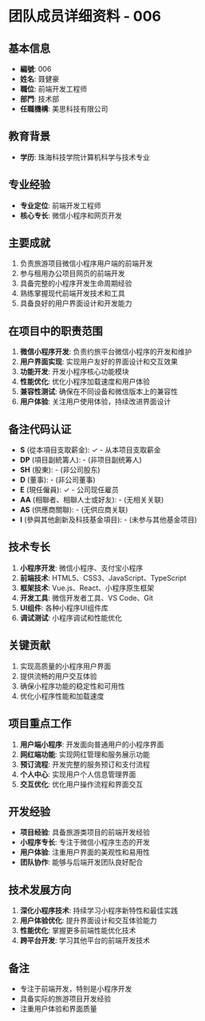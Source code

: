 # 团队成员详细资料 - 006

## 基本信息
- **編號**: 006
- **姓名**: 聂健豪
- **職位**: 前端开发工程师
- **部門**: 技术部
- **任職機構**: 美思科技有限公司

## 教育背景
- **学历**: 珠海科技学院计算机科学与技术专业

## 专业经验
- **专业定位**: 前端开发工程师
- **核心专长**: 微信小程序和网页开发

## 主要成就
1. 负责旅游项目微信小程序用户端的前端开发
2. 参与租用办公项目网页的前端开发
3. 具备完整的小程序开发生命周期经验
4. 熟练掌握现代前端开发技术和工具
5. 具备良好的用户界面设计和开发能力

## 在项目中的职责范围
1. **微信小程序开发**: 负责约旅平台微信小程序的开发和维护
2. **用户界面实现**: 实现用户友好的界面设计和交互效果
3. **功能开发**: 开发小程序核心功能模块
4. **性能优化**: 优化小程序加载速度和用户体验
5. **兼容性测试**: 确保在不同设备和微信版本上的兼容性
6. **用户体验**: 关注用户使用体验，持续改进界面设计

## 备注代码认证
- **S** (從本項目支取薪金): ✓ - 从本项目支取薪金
- **DP** (項目副統籌人): - (非项目副统筹人)
- **SH** (股東): - (非公司股东)
- **D** (董事): - (非公司董事)
- **E** (現任僱員): ✓ - 公司现任雇员
- **AA** (相聯者、相聯人士或好友): - (无相关关联)
- **AS** (供應商關聯): - (无供应商关联)
- **I** (參與其他創新及科技基金項目): - (未参与其他基金项目)

## 技术专长
1. **小程序开发**: 微信小程序、支付宝小程序
2. **前端技术**: HTML5、CSS3、JavaScript、TypeScript
3. **框架技术**: Vue.js、React、小程序原生框架
4. **开发工具**: 微信开发者工具、VS Code、Git
5. **UI组件**: 各种小程序UI组件库
6. **调试测试**: 小程序调试和性能优化

## 关键贡献
1. 实现高质量的小程序用户界面
2. 提供流畅的用户交互体验
3. 确保小程序功能的稳定性和可用性
4. 优化小程序性能和加载速度

## 项目重点工作
1. **用户端小程序**: 开发面向普通用户的小程序界面
2. **网红端功能**: 实现网红管理和服务展示功能
3. **预订流程**: 开发完整的服务预订和支付流程
4. **个人中心**: 实现用户个人信息管理界面
5. **交互优化**: 优化用户操作流程和界面交互

## 开发经验
- **项目经验**: 具备旅游类项目的前端开发经验
- **小程序专长**: 专注于微信小程序生态的开发
- **用户体验**: 注重用户界面的美观性和易用性
- **团队协作**: 能够与后端开发团队良好配合

## 技术发展方向
1. **深化小程序技术**: 持续学习小程序新特性和最佳实践
2. **用户体验优化**: 提升界面设计和交互体验能力
3. **性能优化**: 掌握更多前端性能优化技术
4. **跨平台开发**: 学习其他平台的前端开发技术

## 备注
- 专注于前端开发，特别是小程序开发
- 具备实际的旅游项目开发经验
- 注重用户体验和界面质量 
